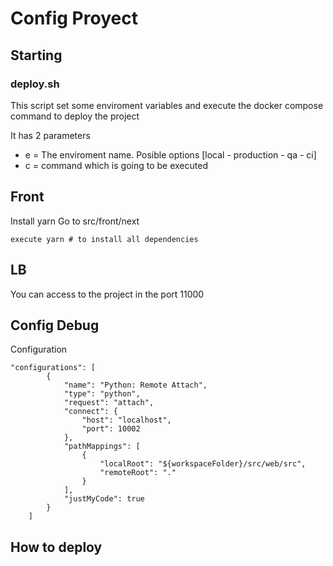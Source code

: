 # Config Proyect

## Starting

### deploy.sh
This script set some enviroment variables and execute the docker compose command to deploy the project

It has 2 parameters
* e = The enviroment name. Posible options [local - production - qa - ci]
* c = command which is going to be executed

## Front

Install yarn
Go to src/front/next

```
execute yarn # to install all dependencies
```

## LB

You can access to the project in the port 11000 

## Config Debug

Configuration
```
"configurations": [
        {
            "name": "Python: Remote Attach",
            "type": "python",
            "request": "attach",
            "connect": {
                "host": "localhost",
                "port": 10002
            },
            "pathMappings": [
                {
                    "localRoot": "${workspaceFolder}/src/web/src",
                    "remoteRoot": "."
                }
            ],
            "justMyCode": true
        }
    ]
```

## How to deploy

